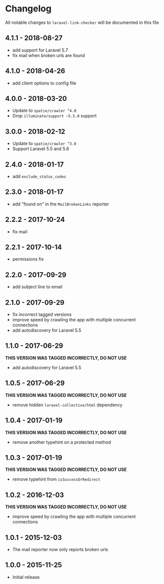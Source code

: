 # Changelog

All notable changes to `laravel-link-checker` will be documented in this file

## 4.1.1 - 2018-08-27

- add support for Laravel 5.7
- fix mail when broken urls are found

## 4.1.0 - 2018-04-26

- add client options to config file

## 4.0.0 - 2018-03-20

- Update to `spatie/crawler ^4.0`
- Drop `illuminate/support ~5.5.0` support

## 3.0.0 - 2018-02-12

- Update to `spatie/crawler ^3.0`
- Support Laravel 5.5 and 5.6

## 2.4.0 - 2018-01-17
- add `exclude_status_codes`

## 2.3.0 - 2018-01-17
- add "found on" in the `MailBrokenLinks` reporter

## 2.2.2 - 2017-10-24
- fix mail

## 2.2.1 - 2017-10-14
- permissions fix

## 2.2.0 - 2017-09-29
- add subject line to email

## 2.1.0 - 2017-09-29
- fix incorrect tagged versions
- improve speed by crawling the app with multiple concurrent connections
- add autodiscovery for Laravel 5.5

## 1.1.0 - 2017-06-29
**THIS VERSION WAS TAGGED INCORRECTLY, DO NOT USE**

- add autodiscovery for Laravel 5.5

## 1.0.5 - 2017-06-29
**THIS VERSION WAS TAGGED INCORRECTLY, DO NOT USE**
- remove hidden `laravel-collective/html` dependency 

## 1.0.4 - 2017-01-19
**THIS VERSION WAS TAGGED INCORRECTLY, DO NOT USE**

- remove another typehint on a protected method

## 1.0.3 - 2017-01-19
**THIS VERSION WAS TAGGED INCORRECTLY, DO NOT USE**

- remove typehint from `isSuccessOrRedirect`

## 1.0.2 - 2016-12-03
**THIS VERSION WAS TAGGED INCORRECTLY, DO NOT USE**

- improve speed by crawling the app with multiple concurrent connections

## 1.0.1 - 2015-12-03

- The mail reporter now only reports broken urls

## 1.0.0 - 2015-11-25

- Initial release

